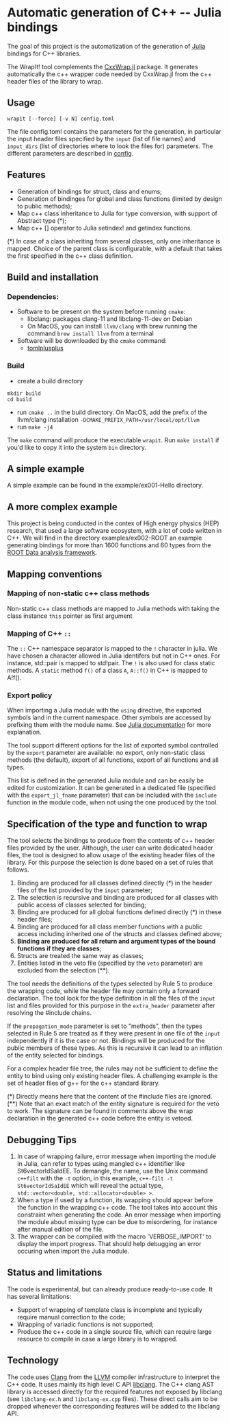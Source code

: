 # Automatic generation of C++ -- Julia bindings

The goal of this project is the automatization of the generation of [Julia](https://julialang.org) bindings for C++ libraries.

The WrapIt! tool complements the [CxxWrap.jl](https://github.com/JuliaInterop/CxxWrap.jl) package. It generates automatically the c++ wrapper code needed by CxxWrap.jl from the c++ header files of the library to wrap.

## Usage

```
wrapit [--force] [-v N] config.toml
```

The file config.toml contains the parameters for the generation, in particular the input header files specified by the `input` (list of file names) and `input_dirs` (list of directories where to look the files for) parameters. The different parameters are described in [config](doc/config.md).

## Features

  * Generation of bindings for struct, class and enums;
  * Generation of bindinges for global and class functions (limited by design to public methods);
  * Map c++ class inheritance to Julia for type conversion, with support of Abstract type (*);
  * Map c++ [] operator to Julia setindex! and getindex functions.

(*) In case of a class inheriting from several classes, only one inheritance is mapped. Choice of the parent class is configurable, with a default that takes the first specified in the c++ class definition.

## Build and installation

### Dependencies:

  * Software to be present on the system before running `cmake`:
    * libclang: packages clang-11 and libclang-11-dev on Debian
    * On MacOS, you can install `llvm/clang` with brew running the command `brew install llvm` from a terminal
  * Software will be downloaded  by the `cmake` command:
    * [tomlplusplus](https://github.com/marzer/tomlplusplus.git)

### Build

  * create a build directory
  ```
  mkdir build
  cd build
  ```
  * run `cmake ..` in the  build directory. On MacOS, add the prefix of the llvm/clang installation `-DCMAKE_PREFIX_PATH=/usr/local/opt/llvm`  
  * run `make -j4`

The `make` command will produce the executable `wrapit`. Run `make install` if you'd like to copy it into the system `bin` directory.

## A simple example

A simple example can be found in the example/ex001-Hello directory.

## A more complex example

This project is being conducted in the contex of High energy physics (HEP) research, that used a large software ecosystem, with a lot of code written in C++. We will find in the directory examples/ex002-ROOT an example generating bindings for more than 1600 functions and 60 types from the [ROOT Data analysis framework](http://root.cern.ch).

## Mapping conventions

### Mapping of non-static c++ class methods

Non-static c++ class methods are mapped to Julia methods with taking the class instance `this` pointer as first argument

### Mapping of C++ `::`

The `::` C++ namespace separator is mapped to the `!` character in julia. We have chosen a character allowed in Julia identifers but not in C++ ones. For instance, std::pair is mapped to std!pair. The `!` is also used for class static methods. A `static` method `f()` of a class `A`, `A::f()` in C++ is mapped to A!f().

### Export policy

When importing a Julia module with the `using` directive, the exported symbols land in the current namespace. Other symbols are accessed by prefixing them with the module name. See [Julia documentation](https://docs.julialang.org/en/v1/manual/modules/#namespace-management) for more explanation.

The tool support different options for the list of exported symbol controlled by the `export` parameter  are available: no export, only non-static class methods (the default), export of all functions, export of all functions and all types.

This list is defined in the generated Julia module and can be easily be edited for customization. It can be generated in a dedicated file (specified with the `export_jl_fname` parameter) that can be included with the `include` function in the module code, when not using the one produced by the tool.

## Specification of the type and function to wrap

The tool selects the bindings to produce from the contents of c++ header files provided by the user. Although, the user can write dedicated header files, the tool is designed to allow usage of the existing header files of the library. For this purpose the selection is done based on a set of rules that follows.

   1. Binding are produced for all classes defined directly (\*) in the header files of the list provided by the `input` parameter;
   2. The selection is recursive and binding are produced for all classes with public access of classes  selected for binding;
   3. Binding are produced for all global functions defined directly (*) in these header files;
   4. Binding are produced for all class member functions with a public access including inherited one of the structs and classes defined above;
   5. **Binding are produced for all return and argument types of the bound functions if they are classes**;
   6. Structs are treated the same way as classes;
   7. Entities listed in the veto file (specified by the `veto` parameter) are excluded from the selection (\*\*).

The tool needs the definitions of the types selected by Rule 5 to produce the wrapping code, while the header file may contain only a forward declaration. The tool look for the type definition in all the files of the `input` list and files provided for this purpose in the `extra_header` parameter after resolving the #include chains.

If the `propagation_mode` parameter is set to "methods", then the types selected in Rule 5 are treated as if they were present in one file of the `input` independently if it is the case or not. Bindings will be produced for the public members of these types. As this is recursive it can lead to an inflation of the entity selected for bindings.

For a complex header file tree, the rules may not be sufficient to define the entity to bind using only existing header files. A challenging example is the set of header files of g++ for the c++ standard library.


(\*) Directly means here that the content of the #include files are ignored.
(\*\*) Note that an exact match of the entity signature is required for the veto to work. The signature can be found in comments above the wrap declaration in the generated c++ code before the entity is vetoed.

## Debugging Tips

   1. In case of wrapping failure, error message when importing the module in Julia, can refer to types using mangled c++ identifier like St6vectorIdSaIdEE. To demangle, the name, use the Unix command `c++filt` with the `-t` option, in this example, `c++-filt -t St6vectorIdSaIdEE` which will reveal the actual type, `std::vector<double, std::allocator<double> >`.
   2. When a type if used by a function, its wrapping should appear before the function in the wrapping c++ code. The tool takes into account this constraint when generating the code. An error message when importing the module about missing type can be due to misordering, for instance after manual edition of the file.
   3. The wrapper can be compiled with the macro 'VERBOSE_IMPORT' to display the import progress. That should help debugging an error occuring when import the Julia module.

## Status and limitations

The code is experimental, but can already produce ready-to-use code. It has several limitations:

  * Support of wrapping of template class is incomplete and typically require manual correction to the code;
  * Wrapping of variadic functions is not supported;
  * Produce the c++ code in a single source file, which can require large resource to compile in case a large library is to wrapped.

## Technology

The code uses [Clang](https://clang.llvm.org/) from the [LLVM](https://llvm.org/) compiler infrastructure to interpret the C++ code. It uses mainly its high level C API [libclang](https://clang.llvm.org/docs/Tooling.html#libclang). The C++ clang AST library is accessed directly for the required features not exposed by libclang (see `libclang-ex.h` and `libclang-ex.cpp` files). These direct calls aim to be dropped whenever the corresponding features will be added to the libclang API.

